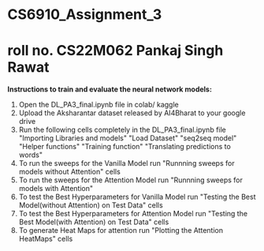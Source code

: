 # CS6910_Assignment_3
# roll no. CS22M062 Pankaj Singh Rawat
 
**Instructions to train and evaluate the neural network models:**

1. Open the DL_PA3_final.ipynb file in colab/ kaggle
2. Upload the Aksharantar dataset released by AI4Bharat to your google drive 
3. Run the following cells completely in the DL_PA3_final.ipynb file
    "Importing Libraries and models"
    "Load Dataset"
    "seq2seq model"
    "Helper functions"
    "Training function"
    "Translating predictions to words"
 4. To run the sweeps for the Vanilla Model run "Runnning sweeps for models without Attention" cells
 5. To run the sweeps for the Attention Model run "Runnning sweeps for models with Attention"
 6. To test the Best Hyperparameters for Vanilla Model run "Testing the Best Model(without Attention) on Test Data" cells
 7. To test the Best Hyperparameters for Attention Model run "Testing the Best Model(with Attention) on Test Data" cells
 8. To generate Heat Maps for attention run "Plotting the Attention HeatMaps" cells

